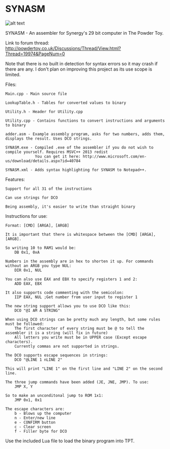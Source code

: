 # SYNASM
![alt text](https://i.imgur.com/0X192sZ.png)

SYNASM - An assembler for Synergy's 29 bit computer in The Powder Toy.

Link to forum thread: http://powdertoy.co.uk/Discussions/Thread/View.html?Thread=19974&PageNum=0

Note that there is no built in detection for syntax errors so it may crash if there are any. I don't plan on improving this project as its use scope is limited.

Files:

    Main.cpp - Main source file
    
    LookupTable.h - Tables for converted values to binary
    
    Utility.h - Header for Utility.cpp
    
    Utility.cpp - Contains functions to convert instructions and arguments to binary
    
    adder.asm - Example assembly program, asks for two numbers, adds them, displays the result. Uses DCO strings.
    
    SYNASM.exe - Compiled .exe of the assembler if you do not wish to compile yourself. Requires MSVC++ 2013 redist
                 You can get it here: http://www.microsoft.com/en-us/download/details.aspx?id=40784

    SYNASM.xml - Adds syntax highlighting for SYNASM to Notepad++.
  
Features:

    Support for all 31 of the instructions
    
    Can use strings for DCO
    
    Being assembly, it's easier to write than straight binary
  
Instructions for use:

    Format: [CMD] [ARGA], [ARGB]
    
    It is important that there is whitespace between the [CMD] [ARGA], [ARGB].
    
    So writing 10 to RAM1 would be:
        DB 0x1, 0xA
 
    Numbers in the assembly are in hex to shorten it up. For commands without an ARGB you type NUL:
        DIR 0x1, NUL
 
    You can also use EAX and EBX to specify registers 1 and 2:
        ADD EAX, EBX
 
    It also supports code commenting with the semicolon:
        IIP EAX, NUL ;Get number from user input to register 1
    
    The new string support allows you to use DCO like this:
        DCO "@I AM A STRING"
    
    When using DCO strings can be pretty much any length, but some rules must be followed:
        The first character of every string must be @ to tell the assembler it is a string (will fix in future)
        All letters you write must be in UPPER case (Except escape characters).
        Currently commas are not supported in strings.
        
    The DCO supports escape sequences in strings:
        DCO "@LINE 1 nLINE 2"
    
    This will print "LINE 1" on the first line and "LINE 2" on the second line.
    
    The three jump commands have been added (JE, JNE, JMP). To use:
        JMP X, Y
        
    So to make an unconditonal jump to ROM 1x1:
        JMP 0x1, 0x1
    
    The escape characters are:
        b - Blows up the computer
        n - Enter/new line
        e - CONFIRM button
        c - Clear screen
        f - Filler byte for DCO


Use the included Lua file to load the binary program into TPT.
